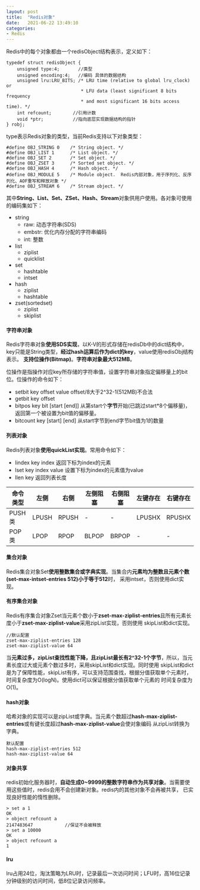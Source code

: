 ```yaml
---
layout: post
title:  "Redis对象"
date:   2021-06-22 13:49:10
categories: 
- Redis
---
```



Redis中的每个对象都由一个redisObject结构表示，定义如下：
```
typedef struct redisObject {
    unsigned type:4;       //类型
    unsigned encoding:4;   //编码 具体的数据结构
    unsigned lru:LRU_BITS; /* LRU time (relative to global lru_clock) or
                            * LFU data (least significant 8 bits frequency
                            * and most significant 16 bits access time). */
    int refcount;        //引用计数
    void *ptr;           //指向底层实现数据结构的指针
} robj;
```

type表示Redis对象的类型，当前Redis支持以下对象类型：
```
#define OBJ_STRING 0    /* String object. */
#define OBJ_LIST 1      /* List object. */
#define OBJ_SET 2       /* Set object. */
#define OBJ_ZSET 3      /* Sorted set object. */
#define OBJ_HASH 4      /* Hash object. */
#define OBJ_MODULE 5    /* Module object.  Redis内部对象，用于序列化、反序列化、AOF重写和释放对象 */
#define OBJ_STREAM 6    /* Stream object. */
```
其中**String、List、Set、ZSet、Hash、Stream**对象供用户使用。各对象可使用的编码集如下：

* string
  * raw: 动态字符串(SDS)
  * embstr: 优化内存分配的字符串编码
  * int: 整数
* list
  * ziplist
  * quicklist
* set
  * hashtable
  * intset
* hash
  * ziplist
  * hashtable
* zset(sortedset)
  * ziplist
  * skiplist



#### 字符串对象

Redis字符串对象**使用SDS实现**，以K-V的形式存储在redisDb中的dict结构中，key只能是String类型，**经过hash运算后作为dict的key**，value使用redisObj结构表示。
**支持位操作(Bitmap)**。**字符串对象最大512MB**。

位操作是指操作对应key所存储的字符串值，设置字符串对象指定偏移量上的bit位。位操作的命令如下：

* setbit key offset value   offset/8大于2^32-1(512MB)不合法
* getbit key offset
* bitpos key bit [start [end]]  从第start个**字节**开始(已跳过start*8个偏移量)，返回第一个被设置为bit值的偏移量。
* bitcount key [start] [end]   从start字节到end字节bit值为1的数量


#### 列表对象

Redis列表对象**使用quickList实现**。常用命令如下：

* lindex key index 返回下标为index的元素
* lset key index value  设置下标为index的元素值为value   
* llen key   返回列表长度

| 命令类型 | 左侧  | 右侧  | 左侧阻塞 | 右侧阻塞 | 左键存在 | 右键存在 |
|----------|-------|-------|----------|----------|----------|----------|
| PUSH类   | LPUSH | RPUSH | -        | -        | LPUSHX   | RPUSHX   |
| POP类    | LPOP  | RPOP  | BLPOP    | BRPOP    | -        | -        |


#### 集合对象

Redis集合对象Set**使用整数集合或字典实现**。当集合内**元素均为整数且元素个数(set-max-intset-entries 512)小于等于512**时，
采用intset，否则使用dict实现。

#### 有序集合对象 

Redis有序集合对象Zset当元素个数小于**zset-max-ziplist-entries**且所有元素长度小于**zset-max-ziplist-value**采用zipList实现，否则使用
skipList和dict实现。

```
//默认配置
zset-max-ziplist-entries 128
zset-max-ziplist-value 64
```

当**元素过多，zipList查找性能下降，且zipList最长有2^32-1个字节**，所以，当元素长度过大或元素个数过多时，采用skipList和dict实现。同时使用
skipList和dict是为了保障性能，skipList有序，可以支持范围查找，根据分值获取单个元素时，时间复杂度为O(logN)。使用dict可以保证根据分值获取单个元素的
时间复杂度为O(1)。

#### hash对象

哈希对象的实现可以是zipList或字典。当元素个数超过**hash-max-ziplist-entries**或有键长度超过**hash-max-ziplist-value**会使对象编码
从zipList转换为字典。

```
默认配置
hash-max-ziplist-entries 512
hash-max-ziplist-value 64
```

#### 对象共享
    
redis初始化服务器时，**自动生成0~9999的整数字符串作为共享对象**。当需要使用这些值时，redis会用不会创建新对象。redis内的其他对象不会再被共享，
已实现良好性能的惰性删除。

```
> set a 1
OK
> object refcount a
2147483647            //保证不会被释放
> set a 10000
OK
> object refcount a
1
```

#### lru

lru占用24位，淘汰策略为LRU时，记录最后一次访问时间；LFU时，高16位记录分钟级别的访问时间，低8位记录访问频率。
